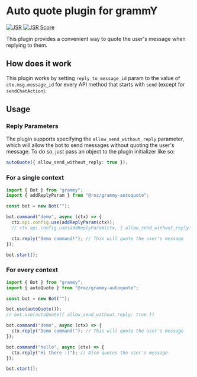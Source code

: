 # Auto quote plugin for grammY

[![JSR](https://jsr.io/badges/@roz/grammy-autoquote)](https://jsr.io/@roz/grammy-autoquote)
[![JSR Score](https://jsr.io/badges/@roz/grammy-autoquote/score)](https://jsr.io/@roz/grammy-autoquote)

This plugin provides a convenient way to quote the user's message when replying to them.

## How does it work

This plugin works by setting `reply_to_message_id` param to the value of `ctx.msg.message_id` for every API method that starts with `send` (except for `sendChatAction`).

## Usage

### Reply Parameters

The plugin supports specifying the `allow_send_without_reply` parameter, which will allow the bot to send messages without quoting the user's message. To do so, just pass an object to the plugin initializer like so:

```ts
autoQuote({ allow_send_without_reply: true });
```

### For a single context

```ts
import { Bot } from "grammy";
import { addReplyParam } from "@roz/grammy-autoquote";

const bot = new Bot("");

bot.command("demo", async (ctx) => {
  ctx.api.config.use(addReplyParam(ctx));
  // ctx.api.config.use(addReplyParam(ctx, { allow_send_without_reply: true }));

  ctx.reply("Demo command!"); // This will quote the user's message
});

bot.start();
```

### For every context

```ts
import { Bot } from "grammy";
import { autoQuote } from "@roz/grammy-autoquote";

const bot = new Bot("");

bot.use(autoQuote());
// bot.use(autoQuote({ allow_send_without_reply: true })

bot.command("demo", async (ctx) => {
  ctx.reply("Demo command!"); // This will quote the user's message
});

bot.command("hello", async (ctx) => {
  ctx.reply("Hi there :)"); // Also quotes the user's message
});

bot.start();
```
